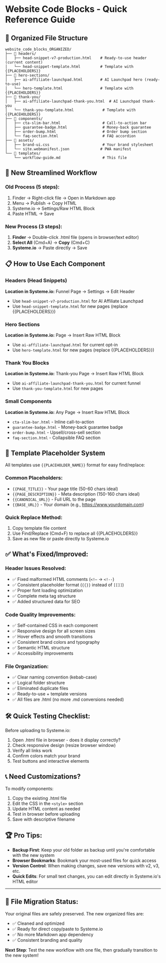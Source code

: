 # Website Code Blocks - Quick Reference Guide

## 📁 Organized File Structure

```
website_code_blocks_ORGANIZED/
├── 📁 headers/
│   ├── head-snippet-v7-production.html    # Ready-to-use header (current content)
│   └── head-snippet-template.html         # Template with {{PLACEHOLDERS}}
├── 📁 hero-sections/
│   ├── ai-affiliate-launchpad.html        # AI Launchpad hero (ready-to-use)
│   └── hero-template.html                 # Template with {{PLACEHOLDERS}}
├── 📁 thank-you/
│   ├── ai-affiliate-launchpad-thank-you.html  # AI Launchpad thank-you
│   └── thank-you-template.html             # Template with {{PLACEHOLDERS}}
├── 📁 components/
│   ├── cta-slim-bar.html                   # Call-to-action bar
│   ├── guarantee-badge.html                # Money-back guarantee
│   ├── order-bump.html                     # Order bump section
│   └── faq-section.html                    # FAQ accordion
├── 📁 assets/
│   ├── brand-ui.css                        # Your brand stylesheet
│   └── site.webmanifest.json              # PWA manifest
└── 📁 templates/
    └── workflow-guide.md                   # This file
```

## 🚀 New Streamlined Workflow

### Old Process (5 steps):
1. Finder → Right-click file → Open in Markdown app
2. Menu → Publish → Copy HTML
3. Systeme.io → Settings/Raw HTML Block
4. Paste HTML → Save

### New Process (3 steps):
1. **Finder** → Double-click .html file (opens in browser/text editor)
2. **Select All** (Cmd+A) → **Copy** (Cmd+C)
3. **Systeme.io** → Paste directly → Save

## 📋 How to Use Each Component

### Headers (Head Snippets)
**Location in Systeme.io:** Funnel Page → Settings → Edit Header
- Use `head-snippet-v7-production.html` for AI Affiliate Launchpad
- Use `head-snippet-template.html` for new pages (replace {{PLACEHOLDERS}})

### Hero Sections
**Location in Systeme.io:** Page → Insert Raw HTML Block
- Use `ai-affiliate-launchpad.html` for current opt-in
- Use `hero-template.html` for new pages (replace {{PLACEHOLDERS}})

### Thank You Blocks  
**Location in Systeme.io:** Thank-you Page → Insert Raw HTML Block
- Use `ai-affiliate-launchpad-thank-you.html` for current funnel
- Use `thank-you-template.html` for new pages

### Small Components
**Location in Systeme.io:** Any Page → Insert Raw HTML Block
- `cta-slim-bar.html` - Inline call-to-action
- `guarantee-badge.html` - Money-back guarantee badge  
- `order-bump.html` - Upsell/cross-sell section
- `faq-section.html` - Collapsible FAQ section

## 🎯 Template Placeholder System

All templates use `{{PLACEHOLDER_NAME}}` format for easy find/replace:

### Common Placeholders:
- `{{PAGE_TITLE}}` - Your page title (50-60 chars ideal)
- `{{PAGE_DESCRIPTION}}` - Meta description (150-160 chars ideal) 
- `{{CANONICAL_URL}}` - Full URL to the page
- `{{BASE_URL}}` - Your domain (e.g., https://www.yourdomain.com)

### Quick Replace Method:
1. Copy template file content
2. Use Find/Replace (Cmd+F) to replace all {{PLACEHOLDERS}}
3. Save as new file or paste directly to Systeme.io

## ✅ What's Fixed/Improved:

### Header Issues Resolved:
- ✅ Fixed malformed HTML comments (`<!—` → `<!--`)
- ✅ Consistent placeholder format (`{{}}` instead of `[[]]`)
- ✅ Proper font loading optimization
- ✅ Complete meta tag structure
- ✅ Added structured data for SEO

### Code Quality Improvements:
- ✅ Self-contained CSS in each component
- ✅ Responsive design for all screen sizes
- ✅ Hover effects and smooth transitions
- ✅ Consistent brand colors and typography
- ✅ Semantic HTML structure
- ✅ Accessibility improvements

### File Organization:
- ✅ Clear naming convention (kebab-case)
- ✅ Logical folder structure
- ✅ Eliminated duplicate files
- ✅ Ready-to-use + template versions
- ✅ All files are .html (no more .md conversions needed)

## 🛠️ Quick Testing Checklist:

Before uploading to Systeme.io:
1. Open .html file in browser - does it display correctly?
2. Check responsive design (resize browser window)
3. Verify all links work
4. Confirm colors match your brand
5. Test buttons and interactive elements

## 📞 Need Customizations?

To modify components:
1. Copy the existing .html file
2. Edit the CSS in the `<style>` section
3. Update HTML content as needed
4. Test in browser before uploading
5. Save with descriptive filename

## 🏆 Pro Tips:

- **Backup First**: Keep your old folder as backup until you're comfortable with the new system
- **Browser Bookmarks**: Bookmark your most-used files for quick access
- **Version Control**: When making changes, save new versions with v2, v3, etc.
- **Quick Edits**: For small text changes, you can edit directly in Systeme.io's HTML editor

---

## 📁 File Migration Status:

Your original files are safely preserved. The new organized files are:
- ✅ Cleaned and optimized
- ✅ Ready for direct copy/paste to Systeme.io  
- ✅ No more Markdown app dependency
- ✅ Consistent branding and quality

**Next Step**: Test the new workflow with one file, then gradually transition to the new system!